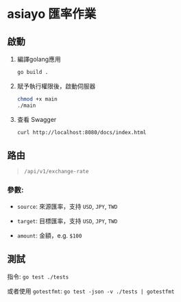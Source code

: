 # asiayo 匯率作業

## 啟動

1. 編譯golang應用

    ```sh
    go build .
    ```

2. 賦予執行權限後，啟動伺服器 

    ```sh
    chmod +x main
    ./main
    ```

3. 查看 Swagger

    ```sh
    curl http://localhost:8080/docs/index.html
    ```

## 路由

> `/api/v1/exchange-rate`

### 參數:

- `source`: 來源匯率，支持 `USD`, `JPY`, `TWD`

- `target`: 目標匯率，支持 `USD`, `JPY`, `TWD`

- `amount`: 金額，e.g. `$100`


## 測試

指令: `go test ./tests`

或者使用 `gotestfmt`: `go test -json -v ./tests | gotestfmt`
